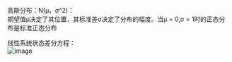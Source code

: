 
高斯分布：N(μ，σ^2)：\
  期望值μ决定了其位置，其标准差σ决定了分布的幅度。当μ = 0,σ = 1时的正态分布是标准正态分布
  
线性系统状态差分方程：\
![image]( https://github.com/Freecss123456/from-Calman-filter-to-particle-filter/image/线性系统的状态差分方程.png )
